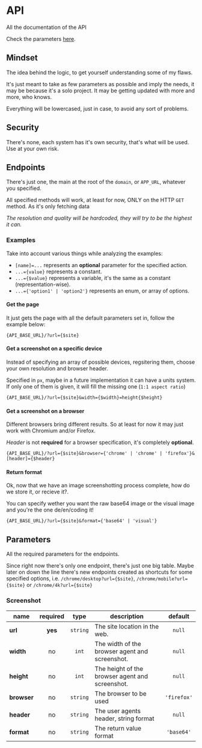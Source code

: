 # API #
All the documentation of the API

Check the parameters [here](#parameters).

## Mindset
The idea behind the logic, to get yourself understanding some of my flaws.

It's just meant to take as few parameters as possible and imply the needs, it may be because it's a solo project. It may be getting updated with more and more, who knows.

Everything will be lowercased, just in case, to avoid any sort of problems.

## Security
There's none, each system has it's own security, that's what will be used. Use at your own risk.

## Endpoints
There's just one, the main at the root of the `domain`, or `APP_URL`, whatever you specified.

All specified methods will work, at least for now, ONLY on the HTTP `GET` method. As it's only fetching data

*The resolution and quality will be hardcoded, they will try to be the highest it can.*

### Examples
Take into account various things while analyzing the examples:
- `[name]=...` represents an **optional** parameter for the specified action.
- `...={value}` represents a constant.
- `...={$value}` represents a variable, it's the same as a constant (representation-wise).
- `...={'option1' | 'option2'}` represents an enum, or array of options.

#### Get the page
It just gets the page with all the default parameters set in, follow the example below:

`{API_BASE_URL}/?url={$site}`

#### Get a screenshot on a specific device
Instead of specifying an array of possible devices, regsitering them, choose your own resolution and browser header.

Specified in `px`, maybe in a future implementation it can have a units system. If only one of them is given, it will fill the missing one (`1:1 aspect ratio`)

`{API_BASE_URL}/?url={$site}&width={$width}=height{$height}`

#### Get a screenshot on a browser
Different browsers bring different results. So at least for now it may just work with Chromium and/or Firefox.

*Header* is not **required** for a browser specification, it's completely **optional**.

`{API_BASE_URL}/?url={$site}&browser={'chrome' | 'chrome' | 'firefox'}&[header]={$header}`

#### Return format
Ok, now that we have an image screenshotting process complete, how do we store it, or recieve it?.

You can specify wether you want the raw base64 image or the visual image and you're the one de/en/coding it!

`{API_BASE_URL}/?url={$site}&format={'base64' | 'visual'}`

## Parameters
All the required parameters for the endpoints.

Since right now there's only one endpoint, there's just one big table. Maybe later on down the line there's new endpoints created as shortcuts for some specified options, i.e. `/chrome/desktop?url={$site}`, `/chrome/mobile?url={$site}` or `/chrome/4k?url={$site}`

### Screenshot
|     name    | required |   type   |                   description                   |   default   |
|-------------|:--------:|:--------:|-------------------------------------------------|:-----------:|
| **url**     |  **yes** | `string` | The site location in the web.                   |    `null`   |
| **width**   |    no    |   `int`  | The width of the browser agent and screenshot.  |    `null`   |
| **height**  |    no    |   `int`  | The height of the browser agent and screenshot. |    `null`   |
| **browser** |    no    | `string` | The browser to be used                          | `'firefox'` |
| **header**  |    no    | `string` | The user agents header, string format           |    `null`   |
| **format**  |    no    | `string` | The return value format                         |  `'base64'` |